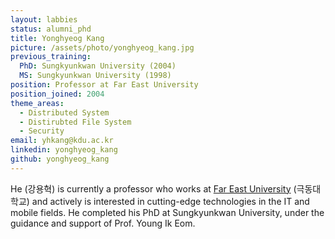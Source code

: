 ```yaml
---
layout: labbies
status: alumni_phd
title: Yonghyeog Kang
picture: /assets/photo/yonghyeog_kang.jpg
previous_training:
  PhD: Sungkyunkwan University (2004)
  MS: Sungkyunkwan University (1998)
position: Professor at Far East University
position_joined: 2004
theme_areas:
  - Distributed System
  - Distirubted File System
  - Security
email: yhkang@kdu.ac.kr
linkedin: yonghyeog_kang
github: yonghyeog_kang
---
```


He (강용혁) is currently a professor who works at [Far East University](https://www.kdu.ac.kr/) (극동대학교)
and actively is interested in cutting-edge technologies in the IT and mobile fields. He completed his PhD at Sungkyunkwan University, under the guidance and support of Prof. Young Ik Eom.

 
